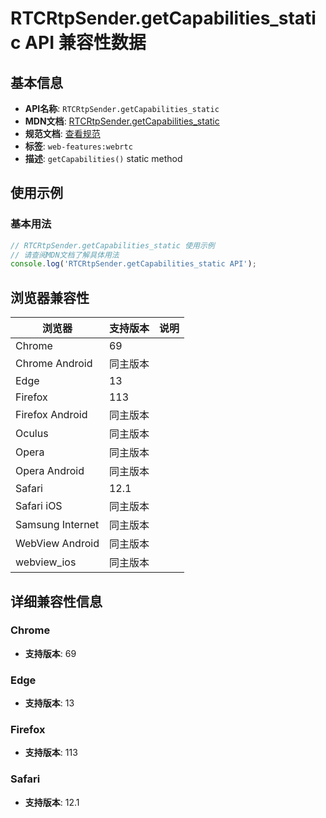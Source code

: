 # RTCRtpSender.getCapabilities_static API 兼容性数据

## 基本信息

- **API名称**: `RTCRtpSender.getCapabilities_static`
- **MDN文档**: [RTCRtpSender.getCapabilities_static](https://developer.mozilla.org/docs/Web/API/RTCRtpSender/getCapabilities_static)
- **规范文档**: [查看规范](https://w3c.github.io/webrtc-pc/#dom-rtcrtpsender-getcapabilities)
- **标签**: `web-features:webrtc`
- **描述**: `getCapabilities()` static method

## 使用示例

### 基本用法

```javascript
// RTCRtpSender.getCapabilities_static 使用示例
// 请查阅MDN文档了解具体用法
console.log('RTCRtpSender.getCapabilities_static API');
```

## 浏览器兼容性

| 浏览器 | 支持版本 | 说明 |
|--------|----------|------|
| Chrome | 69 |  |
| Chrome Android | 同主版本 |  |
| Edge | 13 |  |
| Firefox | 113 |  |
| Firefox Android | 同主版本 |  |
| Oculus | 同主版本 |  |
| Opera | 同主版本 |  |
| Opera Android | 同主版本 |  |
| Safari | 12.1 |  |
| Safari iOS | 同主版本 |  |
| Samsung Internet | 同主版本 |  |
| WebView Android | 同主版本 |  |
| webview_ios | 同主版本 |  |

## 详细兼容性信息

### Chrome

- **支持版本**: 69

### Edge

- **支持版本**: 13

### Firefox

- **支持版本**: 113

### Safari

- **支持版本**: 12.1

